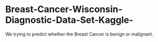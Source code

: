 # Breast-Cancer-Wisconsin-Diagnostic-Data-Set-Kaggle-
We trying to predict whether the Breast Cancer is benign or malignant.
